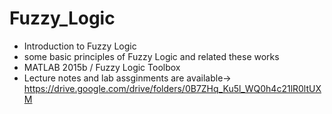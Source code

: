 # Fuzzy_Logic
* Introduction to Fuzzy Logic 
* some basic principles of Fuzzy Logic and related these works 
* MATLAB 2015b / Fuzzy Logic Toolbox
* Lecture notes and lab assginments are available-> https://drive.google.com/drive/folders/0B7ZHq_Ku5l_WQ0h4c21lR0ltUXM
